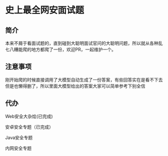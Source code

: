 # 史上最全网安面试题

## 简介
本来不屑于看面试题的，直到碰到大聪明面试官问的大聪明问题，所以就从各种乱七八糟能爬的地方都爬了一份，欢迎PR，一起维护一个。

## 注意事项
刚开始爬的时候直接调用了大模型自动生成了一份答案，有些回答实在是看不下去但是也懒得删了，所以里面大模型给出的答案大家可以简单参考下别全信

## 代办
Web安全大杂烩(已完成)

安卓安全专题（已完成）

Java安全专题

内网安全专题
